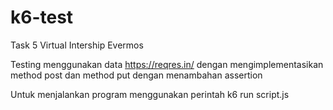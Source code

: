 # k6-test
Task 5 Virtual Intership Evermos

Testing menggunakan data https://reqres.in/ dengan mengimplementasikan method post dan method put dengan menambahan assertion

Untuk menjalankan program menggunakan perintah k6 run script.js

